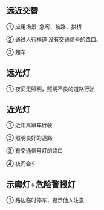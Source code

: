 ## 远近交替

① 应用场景: 急弯、坡路、拱桥

② 通过人行横道 没有交通信号的路口、

③ 超车



## 远光灯

① 夜间无照明，照明不良的道路行驶



## 近光灯

① 近距离跟车行驶

② 照明良好的道路

③ 有交通信号灯的路口

④ 夜间会车



## 示廓灯+危险警报灯

① 路边临时停车，提示他人注意